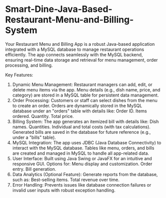 # Smart-Dine-Java-Based-Restaurant-Menu-and-Billing-System
Your Restaurant Menu and Billing App is a robust Java-based application integrated with a MySQL database to manage restaurant operations efficiently. The app connects seamlessly with the MySQL backend, ensuring real-time data storage and retrieval for menu management, order processing, and billing.

Key Features:
1. Dynamic Menu Management:
Restaurant managers can add, edit, or delete menu items via the app.
Menu details (e.g., dish name, price, and category) are stored in a MySQL table for persistent data management.
2. Order Processing:
Customers or staff can select dishes from the menu to create an order.
Orders are dynamically stored in the MySQL database under an "orders" table with details like:
Order ID.
Items ordered.
Quantity.
Total price.
3. Billing System:
The app generates an itemized bill with details like:
Dish names.
Quantities.
Individual and total costs (with tax calculations).
Generated bills are saved in the database for future reference (e.g., under a "bills" table).
4. MySQL Integration:
The app uses JDBC (Java Database Connectivity) to interact with the MySQL database.
Tables like menu, orders, and bills are created and managed in MySQL to handle all app-related data.
5. User Interface:
Built using Java Swing or JavaFX for an intuitive and responsive GUI.
Options for:
Menu display and customization.
Order entry.
Bill generation.
6. Data Analytics (Optional Feature):
Generate reports from the database, such as:
Best-selling items.
Total revenue over time.
7. Error Handling:
Prevents issues like database connection failures or invalid user inputs with robust exception handling.
